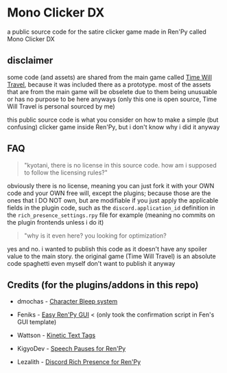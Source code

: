 # Mono Clicker DX
a public source code for the satire clicker game made in Ren'Py called Mono Clicker DX

## disclaimer
some code (and assets) are shared from the main game called [Time Will Travel](https://hananezumi.itch.io/timewilltravel), because it was included there as a prototype. most of the assets that are from the main game will be obselete due to them being unusuable or has no purpose to be here anyways (only this one is open source, Time Will Travel is personal sourced by me)

this public source code is what you consider on how to make a simple (but confusing) clicker game inside Ren'Py, but i don't know why i did it anyway

## FAQ
> "kyotani, there is no license in this source code. how am i supposed to follow the licensing rules?"

obviously there is no license, meaning you can just fork it with your OWN code and your OWN free will, except the plugins; because those are the ones that I DO NOT own, but are modifiable if you just apply the applicable fields in the plugin code, such as the `discord.application_id` definition in the `rich_presence_settings.rpy` file for example (meaning no commits on the plugin frontends unless i do it)

> "why is it even here? you looking for optimization?

yes and no. i wanted to publish this code as it doesn't have any spoiler value to the main story. the original game (Time Will Travel) is an absolute code spaghetti even myself don't want to publish it anyway

## Credits (for the plugins/addons in this repo)
+ dmochas - [Character Bleep system](https://dmochas-assets.itch.io/dmochas-bleeps-pack)

+ Feniks - [Easy Ren'Py GUI](https://feniksdev.itch.io/easy-renpy-gui) < (only took the confirmation script in Fen's GUI template)

+ Wattson - [Kinetic Text Tags](https://wattson.itch.io/kinetic-text-tags)

+ KigyoDev - [Speech Pauses for Ren'Py](https://kigyo.itch.io/speech-pauses-for-renpy)

+ Lezalith - [Discord Rich Presence for Ren'Py](https://github.com/Lezalith/RenPy-Discord-Presence)


